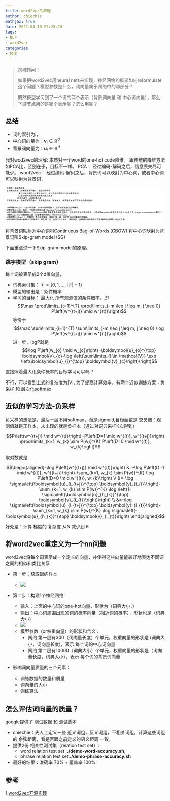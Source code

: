 ```yaml
---
title: word2vec的原理
author: chiechie
mathjax: true
date: 2021-04-10 22:23:20
tags:
- NLP
- word2vec
categories:
- 技术
---
```


> 灵魂拷问！
> 
> 如果把word2vec用neural nets来实现，神经网络的框架如何reformulate这个问题？模型参数是什么，词向量属于网络中的哪部分？
> 
> 既然模型学习到了一个词的两个表示（背景词向量 和 中心词向量），那么 下游节点用的是哪个表示呢？怎么用呢？

## 总结

- 词的索引为i，
- 中心词向量为：$\boldsymbol{v}_{i} \in \mathbb{R}^{d}$
- 背景词向量为：$\boldsymbol{u}_{i} \in \mathbb{R}^{d}$

我对wod2vec的理解: 本质对一个word的one-hot code降维。
跟传统的降维方法如PCA比，区别在于，目标不一样。
PCA： 经过编码-解码之后，信息丢失尽可能少。
word2vec： 经过编码-解码之后，背景词可以映射为中心词，或者中心词可以映射为背景词，

![img.png](img.png)

将背景词映射为中心词叫Continuous Bag-of-Words (CBOW)
将中心词映射为背景词叫Skip-gram model (SG)

下面重点说一下Skip-gram model的原理。

### 跳字模型（skip gram）

每个词被表示成2个d维向量，


- 词典索引集： $\mathcal{V} =\{0,1, \ldots,|\mathcal{V}|-1\}$
- 模型的输出是：条件概率
- 学习的目标： 最大化 所有观测值的条件概率，即
    $$\max \prod\limits_{t=1}^{T} \prod\limits_{-m \leq j \leq m, j \neq 0} P\left(w^{(t+j)} \mid w^{(t)}\right)$$
    等价于   $$\max \sum\limits_{i=1}^{T} \sum\limits_{-m \leq j \leq m, j \neq 0} \log P\left(w^{(t+j)} \mid w^{(t)}\right)$$
    进一步，logP就是   $$\log P\left(w_{o} \mid w_{c}\right)=\boldsymbol{u}_{o}^{\top} \boldsymbol{v}_{c}-\log \left(\sum\limits_{i \in \mathcal{V}} \exp \left(\boldsymbol{u}_{i}^{\top} \boldsymbol{v}_{c}\right)\right)$$

直接照着最大化条件概率的目标学习可以吗？

不行，可以看到上式的复杂度为|V|, 为了提高计算效率，有两个近似训练方案：负采样 和 层次化softmax

## 近似的学习方法-负采样

负采样的想法是，最后一层不用softmax，而是sigmoid,目标函数是 交叉熵：观测值就是正样本，未出现的就是负样本（通过对词典采样K次得到）

$$P\left(w^{(t+j)} \mid w^{(t)}\right)=P\left(D=1 \mid w^{(t)}, w^{(t+j)}\right) \prod\limits_{k=1, w_{k} \sim P(w)}^{K} P\left(D=0 \mid w^{(t)}, w_{k}\right)$$

取对数就是

$$\begin{aligned}-\log P\left(w^{(t+j)} \mid w^{(t)}\right) &=-\log P\left(D=1 \mid w^{(t)}, w^{(t+j)}\right)-\sum_{k=1, w_{k} \sim P(w)}^{K} \log P\left(D=0 \mid w^{(t)}, w_{k}\right) \\ &=-\log \sigma\left(\boldsymbol{u}_{i_{t+j}}^{\top} \boldsymbol{y}_{i_{t}}\right)-\sum_{k=1, w_{k} \sim P(w)}^{K} \log \left(1-\sigma\left(\boldsymbol{u}_{h_{k}}^{\top} \boldsymbol{v}_{i_{t}}\right)\right) \\ &=-\log \sigma\left(\boldsymbol{u}_{i_{t+j}}^{\top} \boldsymbol{y}_{i_{t}}\right)-\sum_{k=1, w_{k} \sim P(w)}^{K} \log \sigma\left(-\boldsymbol{u}_{h_{k}}^{\top} \boldsymbol{v}_{i_{t}}\right) \end{aligned}$$

好处是：计算 梯度的 复杂度 从N 减少到 K

## 将word2vec重定义为一个nn问题

word2vec将每个词表示成一个定长的向量，并使得这些向量能较好地表达不同词之间的相似和类比关系

- 第一步：获取训练样本
    - ![](https://firebasestorage.googleapis.com/v0/b/firescript-577a2.appspot.com/o/imgs%2Fapp%2Frf_learning%2FjpuHAmzTik.png?alt=media&token=47e0004c-bc7c-4fc5-af22-d227532a7548)
    
- 第二步：构建1个神经网络
    - 输入：上面的中心词的one-hot向量，形状为（词典大小，）
    - 输出：中心词周围出现的词的概率向量（相近词的概率），形状也是（词典大小）
    - ![](https://firebasestorage.googleapis.com/v0/b/firescript-577a2.appspot.com/o/imgs%2Fapp%2Frf_learning%2FsFuwRdSRxR.png?alt=media&token=03f6ea4c-aee0-4e11-993f-468505022f8d)
    - 模型参数（or权重向量）的形状和含义：
        - 网络 第一层有300（词向量长度）个单元，权重向量的形状是 (词典大小，词向量长度)，表示 每个词的中心词向量
        - 网络 第二层有10000（词典大小）个单元，权重向量的形状是（词向量长度，词典大小），表示 每个词的背景词向量
- 影响词向量质量的三个元素：
    - 训练数据的数量和质量
    - 词向量的大小
    - 训练算法

## 怎么评估词向量的质量？

google提供了 测试数据 和 测试脚本

- chiechie：先人工定义一些 近义词组，反义词组，不相关词组，计算这些词组的 余弦距离，看是否跟之前定义的语义距离 一致。
- 提供2份 相关性测试集（relation test set）:
    - word relation test set :**./demo-word-accuracy.sh**,
    -  phrase relation test set:**./demo-phrase-accuracy.sh**
- 最好的结果：准确率 70% + 覆盖率 100%.
  


## 参考
1.[word2vec开源实现](https://github.com/tmikolov/word2vec)
